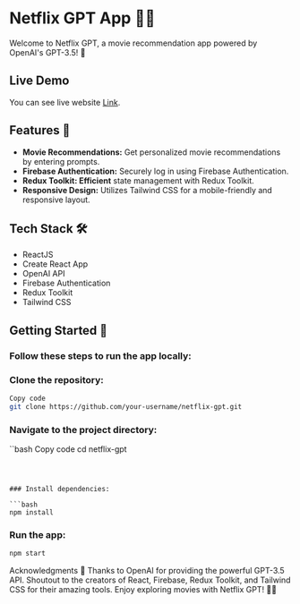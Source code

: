 # Netflix GPT App 🍿🤖
Welcome to Netflix GPT, a movie recommendation app powered by OpenAI's GPT-3.5! 🎉

## Live Demo
You can see live website [Link](https://netflix-gpt-omega-weld.vercel.app/).

## Features 🌟
- **Movie Recommendations:** Get personalized movie recommendations by entering prompts.
- **Firebase Authentication:** Securely log in using Firebase Authentication.
- **Redux Toolkit: Efficient** state management with Redux Toolkit.
- **Responsive Design:** Utilizes Tailwind CSS for a mobile-friendly and responsive layout.
  
## Tech Stack 🛠️

- ReactJS
- Create React App
- OpenAI API
- Firebase Authentication
- Redux Toolkit
- Tailwind CSS


## Getting Started 🚀

### Follow these steps to run the app locally:
### Clone the repository:

```bash
Copy code
git clone https://github.com/your-username/netflix-gpt.git
```
### Navigate to the project directory:

``bash
Copy code
cd netflix-gpt
```



### Install dependencies:

```bash
npm install
```


### Run the app:

```bash
npm start
```


Acknowledgments 🙌
Thanks to OpenAI for providing the powerful GPT-3.5 API.
Shoutout to the creators of React, Firebase, Redux Toolkit, and Tailwind CSS for their amazing tools.
Enjoy exploring movies with Netflix GPT! 🍿🎥
